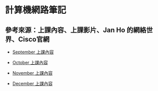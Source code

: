 # 計算機網路筆記

## 參考來源：上課內容、上課影片、Jan Ho 的網絡世界、Cisco官網

* [September 上課內容](https://github.com/chullin/Linux/blob/master/September.md)

* [October 上課內容](https://github.com/chullin/Linux/blob/master/October.md)

* [November 上課內容](https://github.com/chullin/Linux/blob/master/November.md)

* [December 上課內容](https://github.com/chullin/Linux/blob/master/December.md)



